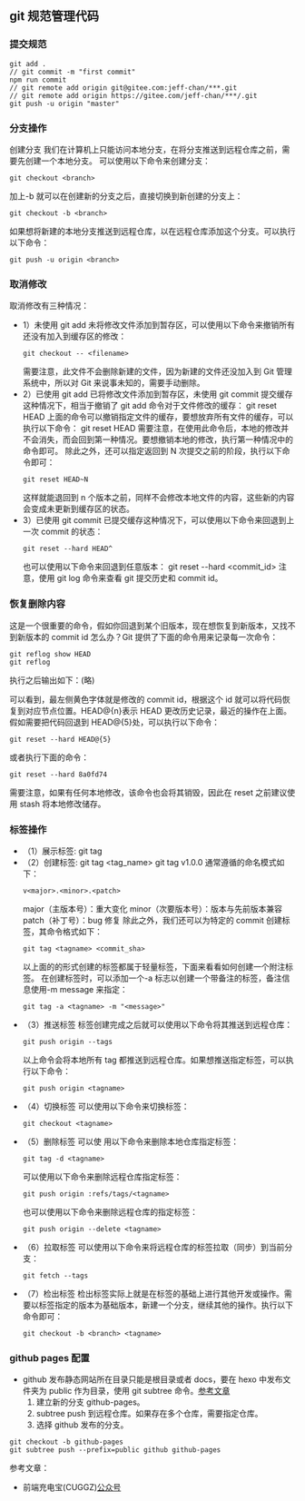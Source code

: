 ## git 规范管理代码

### 提交规范

```
git add .
// git commit -m "first commit"
npm run commit
// git remote add origin git@gitee.com:jeff-chan/***.git
// git remote add origin https://gitee.com/jeff-chan/***/.git
git push -u origin "master"
```

### 分支操作

创建分支
我们在计算机上只能访问本地分支，在将分支推送到远程仓库之前，需要先创建一个本地分支。
可以使用以下命令来创建分支：

```
git checkout <branch>
```

加上-b 就可以在创建新的分支之后，直接切换到新创建的分支上：

```
git checkout -b <branch>
```

如果想将新建的本地分支推送到远程仓库，以在远程仓库添加这个分支。可以执行以下命令：

```
git push -u origin <branch>
```

### 取消修改

取消修改有三种情况：

- 1）未使用 git add
  未将修改文件添加到暂存区，可以使用以下命令来撤销所有还没有加入到缓存区的修改：
  ```
  git checkout -- <filename>
  ```
  需要注意，此文件不会删除新建的文件，因为新建的文件还没加入到 Git 管理系统中，所以对 Git 来说事未知的，需要手动删除。
- 2）已使用 git add
  已将修改文件添加到暂存区，未使用 git commit 提交缓存这种情况下，相当于撤销了 git add 命令对于文件修改的缓存：
  git reset HEAD <filename>
  上面的命令可以撤销指定文件的缓存，要想放弃所有文件的缓存，可以执行以下命令：
  git reset HEAD
  需要注意，在使用此命令后，本地的修改并不会消失，而会回到第一种情况。要想撤销本地的修改，执行第一种情况中的命令即可。
  除此之外，还可以指定返回到 N 次提交之前的阶段，执行以下命令即可：
  ```
  git reset HEAD~N
  ```
  这样就能退回到 n 个版本之前，同样不会修改本地文件的内容，这些新的内容会变成未更新到缓存区的状态。
- 3）已使用 git commit
  已提交缓存这种情况下，可以使用以下命令来回退到上一次 commit 的状态：
  ```
  git reset --hard HEAD^
  ```
  也可以使用以下命令来回退到任意版本：
  git reset --hard <commit_id>
  注意，使用 git log 命令来查看 git 提交历史和 commit id。

### 恢复删除内容

这是一个很重要的命令，假如你回退到某个旧版本，现在想恢复到新版本，又找不到新版本的 commit id 怎么办？Git 提供了下面的命令用来记录每一次命令：

```
git reflog show HEAD
git reflog
```

执行之后输出如下：(略)

可以看到，最左侧黄色字体就是修改的 commit id，根据这个 id 就可以将代码恢复到对应节点位置。HEAD@{n}表示 HEAD 更改历史记录，最近的操作在上面。
假如需要把代码回退到 HEAD@{5}处，可以执行以下命令：

```
git reset --hard HEAD@{5}
```

或者执行下面的命令：

```
git reset --hard 8a0fd74
```

需要注意，如果有任何本地修改，该命令也会将其销毁，因此在 reset 之前建议使用 stash 将本地修改储存。

### 标签操作

- （1）展示标签: git tag
- （2）创建标签: git tag <tag_name>
  git tag v1.0.0
  通常遵循的命名模式如下：
  ```
  v<major>.<minor>.<patch>
  ```
  major（主版本号）：重大变化
  minor（次要版本号）：版本与先前版本兼容
  patch（补丁号）：bug 修复
  除此之外，我们还可以为特定的 commit 创建标签，其命令格式如下：
  ```
  git tag <tagname> <commit_sha>
  ```
  以上面的的形式创建的标签都属于轻量标签，下面来看看如何创建一个附注标签。
  在创建标签时，可以添加一个-a 标志以创建一个带备注的标签，备注信息使用-m message 来指定：
  ```
  git tag -a <tagname> -m "<message>"
  ```
- （3）推送标签
  标签创建完成之后就可以使用以下命令将其推送到远程仓库：
  ```
  git push origin --tags
  ```
  以上命令会将本地所有 tag 都推送到远程仓库。如果想推送指定标签，可以执行以下命令：
  ```
  git push origin <tagname>
  ```
- （4）切换标签
  可以使用以下命令来切换标签：
  ```
  git checkout <tagname>
  ```
- （5）删除标签
  可以使 用以下命令来删除本地仓库指定标签：
  ```
  git tag -d <tagname>
  ```
  可以使用以下命令来删除远程仓库指定标签：
  ```
  git push origin :refs/tags/<tagname>
  ```
  也可以使用以下命令来删除远程仓库的指定标签：
  ```
  git push origin --delete <tagname>
  ```
- （6）拉取标签
  可以使用以下命令来将远程仓库的标签拉取（同步）到当前分支：
  ```
  git fetch --tags
  ```
- （7）检出标签
  检出标签实际上就是在标签的基础上进行其他开发或操作。需要以标签指定的版本为基础版本，新建一个分支，继续其他的操作。执行以下命令即可：
  ```
  git checkout -b <branch> <tagname>
  ```

### github pages 配置

- github 发布静态网站所在目录只能是根目录或者 docs，要在 hexo 中发布文件夹为 public 作为目录，使用 git subtree 命令。[参考文章](https://blog.csdn.net/mrliucx/article/details/125574957)
  1. 建立新的分支 github-pages。
  2. subtree push 到远程仓库。如果存在多个仓库，需要指定仓库。
  3. 选择 github 发布的分支。

```
git checkout -b github-pages
git subtree push --prefix=public github github-pages
```

参考文章：

- 前端充电宝(CUGGZ)[公众号](https://mp.weixin.qq.com/s/Ua-sHxolJ6f2QwTEkQrA0Q)
